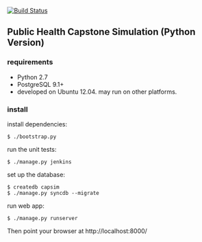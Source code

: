 [![Build Status](https://travis-ci.org/ccnmtl/capsim.svg?branch=master)](https://travis-ci.org/ccnmtl/capsim)

## Public Health Capstone Simulation (Python Version)

### requirements

* Python 2.7
* PostgreSQL 9.1+
* developed on Ubuntu 12.04. may run on other platforms.

### install

install dependencies:

    $ ./bootstrap.py

run the unit tests:

    $ ./manage.py jenkins

set up the database:

    $ createdb capsim
    $ ./manage.py syncdb --migrate

run web app:

    $ ./manage.py runserver

Then point your browser at http://localhost:8000/



